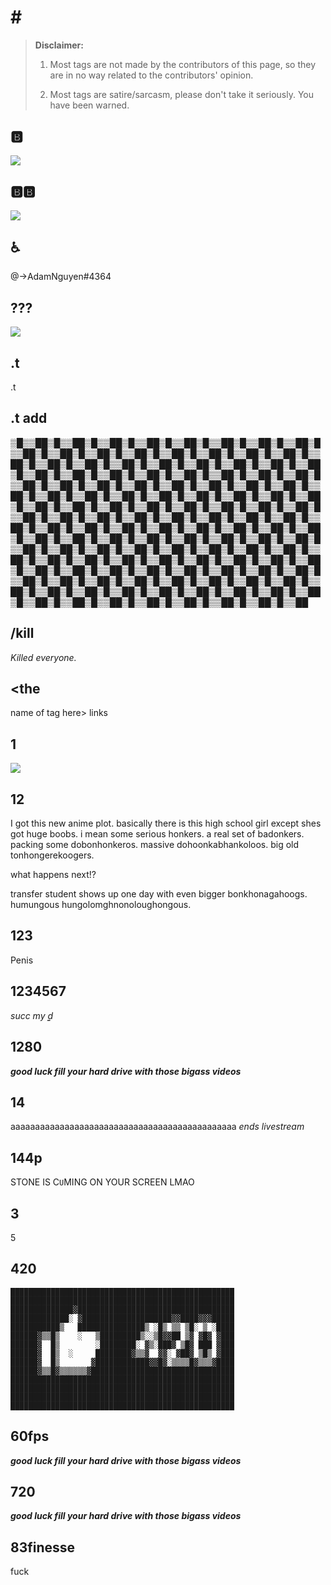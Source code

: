 # \#

> **Disclaimer:** 
> 
> 1. Most tags are not made by the contributors of this page, so they are in no way related to the contributors' opinion.
> 
> 2. Most tags are satire/sarcasm, please don't take it seriously. You have been warned.

## :b:

![](https://78.media.tumblr.com/804c1989efca08511b971bbae21e6dce/tumblr_mm70s66Rur1s5qii0o1_400.gif)

## :b::b:

![](https://cdn.discordapp.com/attachments/223264079672770561/454991172310401054/image.png)

## :wheelchair:

@​->AdamNguyen#4364

## ???

![](https://cdn.discordapp.com/attachments/223264079672770561/509768468200161290/waaw.png)

## .t

.t

## .t add


▒█▒▒██▒█▒▒██▒█▒▒██▒█▒▒██▒█▒▒██▒█▒▒██▒█▒▒██▒█▒▒██▒█▒▒██▒█▒▒██▒█▒▒██▒█▒▒██▒█▒▒██▒█▒▒██▒█▒▒██▒█▒▒██▒█▒▒██▒█▒▒██▒█▒▒██▒█▒▒██▒█▒▒██▒█▒▒██▒█▒▒██▒█▒▒██▒█▒▒██▒█▒▒██▒█▒▒██▒█▒▒██▒█▒▒██▒█▒▒██▒█▒▒██▒█▒▒██▒█▒▒██▒█▒▒██▒█▒▒██▒█▒▒██▒█▒▒██▒█▒▒██▒█▒▒██▒█▒▒██▒█▒▒██▒█▒▒██▒█▒▒██▒█▒▒██▒█▒▒██▒█▒▒██▒█▒▒██▒█▒▒██▒█▒▒██▒█▒▒██▒█▒▒██▒█▒▒██▒█▒▒██▒█▒▒██▒█▒▒██▒█▒▒██▒█▒▒██▒█▒▒██▒█▒▒██▒█▒▒██▒█▒▒██▒█▒▒██▒█▒▒██▒█▒▒██▒█▒▒██▒█▒▒██▒█▒▒██▒█▒▒██▒█▒▒██▒█▒▒██▒█▒▒██▒█▒▒██▒█▒▒██▒█▒▒██▒█▒▒██▒█▒▒██▒█▒▒██▒█▒▒██▒█▒▒██▒█▒▒██▒█▒▒██▒█▒▒██▒█▒▒██▒█▒▒██▒█▒▒██▒█▒▒██▒█▒▒██▒█▒▒██▒█▒▒██▒█▒▒██▒█▒▒██▒█▒▒██▒█▒▒██▒█▒▒██▒█▒▒██▒█▒▒██▒█▒▒██▒█▒▒██▒█▒▒██▒█▒▒██▒█▒▒██▒█▒▒██▒█▒▒██▒█▒▒██▒█▒▒██▒█▒▒██▒█▒▒██▒█▒▒██▒█▒▒██▒█▒▒██▒█▒▒██▒█▒▒██▒█▒▒██▒█▒▒██▒█▒▒██▒█▒▒██▒█▒▒██▒█▒▒██▒█▒▒██▒█▒▒██▒█▒▒██▒█▒▒██▒█▒▒██▒█▒▒██▒█▒▒██▒█▒▒██▒█▒▒██▒█▒▒██▒█▒▒██▒█▒▒██▒█▒▒██▒█▒▒██▒█▒▒██

## /kill

​*Killed everyone.*

## <the

​name of tag here> links

## 1

![](https://cdn.discordapp.com/attachments/216118389016363008/275774530339733514/Android_SDK_is_an_IDE.png)

## 12

​I got this new anime plot. basically there is this high school girl except shes got huge boobs. i mean some serious honkers. a real set of badonkers. packing some dobonhonkeros. massive dohoonkabhankoloos. big old tonhongerekoogers.

what happens next!?

transfer student shows up one day with even bigger bonkhonagahoogs.
humungous hungolomghnonoloughongous.

## 123

​Penis

## 1234567

​*succ my ̣̣̣ḍ̣̣͏*

## 1280

​᠎***good luck fill your hard drive with those bigass videos***

## 14

​aaaaaaaaaaaaaaaaaaaaaaaaaaaaaaaaaaaaaaaaaaaaaa *ends livestream*

## 144p

​STONE IS C`U`MING ON YOUR SCREEN LMAO

## 3

5

## 420

```
​██████████████████████████████████████████████████
██████████████████████████████████████████████████
██████████████▓███████████████████████████████████
█████████████░ ▓████████████████████▓▓████▓▓▓█████
███████████▒   ███████████████▒ ░█▒ ▒▒ ▒█░ ▒ ░████
██████▓▒▒█▒    ░   ▒█████████▒░░▒█▓▓██ ▒▓ ▓█▓ ▓███
██████▓  █▒        ░████████░ ▓▒░███▓ ▒█▓ ███ ▓███
██████▓  █▒  ░     ████████▓▒▒▓  ▓▓░ ▓██▓ ▒█▒ ▓███
██████▓  █▒       ▓████████████▓▓█▓░▒▒▒▒█▓▒▒▒▓████
██████▓▒▒█▓▒▒▒▒▒▒▓████████████████████████████████
██████████████████████████████████████████████████
██████████████████████████████████████████████████
██████████████████████████████████████████████████
██████████████████████████████████████████████████
```

## 60fps

​᠎***good luck fill your hard drive with those bigass videos***

## 720

​᠎***good luck fill your hard drive with those bigass videos***

## 83finesse

fuck